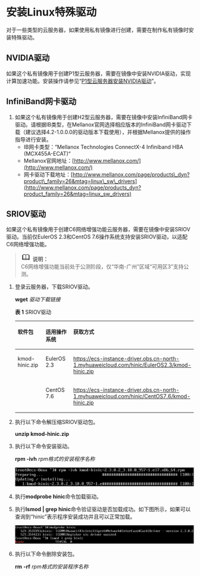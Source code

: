 # 安装Linux特殊驱动<a name="ims_01_0409"></a>

对于一些类型的云服务器，如果使用私有镜像进行创建，需要在制作私有镜像时安装特殊驱动。

## NVIDIA驱动<a name="section210402212491"></a>

如果这个私有镜像用于创建P1型云服务器，需要在镜像中安装NVIDIA驱动，实现计算加速功能。安装操作请参见“[P1型云服务器安装NVIDIA驱动](https://support.huaweicloud.com/ims_faq/ims_faq_0033.html)”。

## InfiniBand网卡驱动<a name="section19610134011493"></a>

1.  如果这个私有镜像用于创建H2型云服务器，需要在镜像中安装InfiniBand网卡驱动。请根据IB类型，在Mellanox官网选择相应版本的InfiniBand网卡驱动下载（建议选择4.2-1.0.0.0的驱动版本下载使用），并根据Mellanox提供的操作指导进行安装。
    -   IB网卡类型：“Mellanox Technologies ConnectX-4 Infiniband HBA \(MCX455A-ECAT\)“
    -   Mellanox官网地址：[http://www.mellanox.com/](http://www.mellanox.com/)
    -   网卡驱动下载地址：[http://www.mellanox.com/page/products\_dyn?product\_family=26&mtag=linux\_sw\_drivers](http://www.mellanox.com/page/products_dyn?product_family=26&mtag=linux_sw_drivers)


## SRIOV驱动<a name="section94756508515"></a>

如果这个私有镜像用于创建C6网络增强功能云服务器，需要在镜像中安装SRIOV驱动。当前仅EulerOS 2.3和CentOS 7.6操作系统支持安装SRIOV驱动，以适配C6网络增强功能。

>![](public_sys-resources/icon-note.gif) **说明：**   
>C6网络增强功能当前处于公测阶段，仅“华南-广州”区域“可用区3”支持公测。  

1.  登录云服务器，下载SRIOV驱动。

    **wget** _驱动下载链接_

    **表 1**  SRIOV驱动

    <a name="table17381225012"></a>
    <table><thead align="left"><tr id="row1673812219017"><th class="cellrowborder" valign="top" width="21.602160216021602%" id="mcps1.2.4.1.1"><p id="p207385227015"><a name="p207385227015"></a><a name="p207385227015"></a>软件包</p>
    </th>
    <th class="cellrowborder" valign="top" width="21.942194219421943%" id="mcps1.2.4.1.2"><p id="p1873815226013"><a name="p1873815226013"></a><a name="p1873815226013"></a>适用操作系统</p>
    </th>
    <th class="cellrowborder" valign="top" width="56.455645564556455%" id="mcps1.2.4.1.3"><p id="p873892220018"><a name="p873892220018"></a><a name="p873892220018"></a>获取方式</p>
    </th>
    </tr>
    </thead>
    <tbody><tr id="row273911227018"><td class="cellrowborder" rowspan="2" valign="top" width="21.602160216021602%" headers="mcps1.2.4.1.1 "><p id="p20739422105"><a name="p20739422105"></a><a name="p20739422105"></a>kmod-hinic.zip</p>
    </td>
    <td class="cellrowborder" valign="top" width="21.942194219421943%" headers="mcps1.2.4.1.2 "><p id="p8739122301"><a name="p8739122301"></a><a name="p8739122301"></a>EulerOS 2.3</p>
    </td>
    <td class="cellrowborder" valign="top" width="56.455645564556455%" headers="mcps1.2.4.1.3 "><p id="p10403185722210"><a name="p10403185722210"></a><a name="p10403185722210"></a><a href="https://ecs-instance-driver.obs.cn-north-1.myhuaweicloud.com/hinic/EulerOS2.3/kmod-hinic.zip" target="_blank" rel="noopener noreferrer">https://ecs-instance-driver.obs.cn-north-1.myhuaweicloud.com/hinic/EulerOS2.3/kmod-hinic.zip</a></p>
    </td>
    </tr>
    <tr id="row17739172218010"><td class="cellrowborder" valign="top" headers="mcps1.2.4.1.1 "><p id="p147392022205"><a name="p147392022205"></a><a name="p147392022205"></a>CentOS 7.6</p>
    </td>
    <td class="cellrowborder" valign="top" headers="mcps1.2.4.1.2 "><p id="p18402357182218"><a name="p18402357182218"></a><a name="p18402357182218"></a><a href="https://ecs-instance-driver.obs.cn-north-1.myhuaweicloud.com/hinic/CentOS7.6/kmod-hinic.zip" target="_blank" rel="noopener noreferrer">https://ecs-instance-driver.obs.cn-north-1.myhuaweicloud.com/hinic/CentOS7.6/kmod-hinic.zip</a></p>
    </td>
    </tr>
    </tbody>
    </table>

2.  执行以下命令解压缩SRIOV驱动包。

    **unzip kmod-hinic.zip**

3.  执行以下命令安装驱动。

    **rpm -ivh** _rpm格式的安装程序名称_

    ![](figures/21.png)

4.  执行**modprobe hinic**命令加载驱动。
5.  执行**lsmod | grep hinic**命令验证驱动是否加载成功。如下图所示，如果可以查询到“hinic”表示程序安装成功并且可以正常加载。

    ![](figures/22.png)

6.  执行以下命令删除安装包。

    **rm** **-rf** _rpm格式的安装程序名称_


